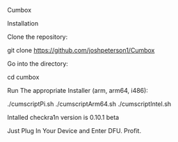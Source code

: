 Cumbox

Installation

Clone the repository:

git clone https://github.com/joshpeterson1/Cumbox

Go into the directory:

cd cumbox

Run The appropriate Installer (arm, arm64, i486):

./cumscriptPi.sh
./cumscriptArm64.sh
./cumscriptIntel.sh

Intalled checkra1n version is 0.10.1 beta

Just Plug In Your Device and Enter DFU. Profit.